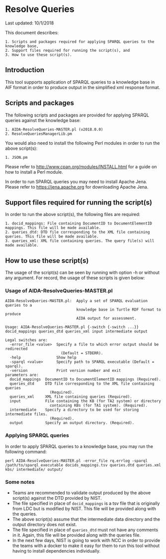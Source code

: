 # Resolve Queries

Last updated: 10/1/2018

This document describes:

	1. Scripts and packages required for applying SPARQL queries to the knowledge base,
	2. Support files required for running the script(s), and
	3. How to use these script(s).

## Introduction

This tool supports application of SPARQL queries to a knowledge base in AIF format in order to produce output in the simplified xml response format.

## Scripts and packages

The following scripts and packages are provided for applying SPARQL queries against the knowledge base:

	1. AIDA-ResolveQueries-MASTER.pl (v2018.0.0)
	2. ResolveQueriesManagerLib.pm

You would also need to install the following Perl modules in order to run the above script(s):

	1. JSON.pm

Please refer to http://www.cpan.org/modules/INSTALL.html for a guide on how to install a Perl module. 

In order to run SPARQL queries you may need to install Apache Jena. Please refer to https://jena.apache.org for downloading Apache Jena. 

## Support files required for running the script(s)

In order to run the above script(s), the following files are required:

	1. docid_mappings: File containing DocumentID to DocumentElementID mappings. This file will be made available.
	2. queries_dtd: DTD file corresponding to the XML file containing queries. This file will be made available.
	3. queries_xml: XML file containing queries. The query file(s) will made available.

## How to use these script(s)

The usage of the script(s) can be seen by running with option -h or without any argument. For record, the usage of these scripts is given below:

### Usage of AIDA-ResolveQueries-MASTER.pl

~~~
AIDA-ResolveQueries-MASTER.pl:  Apply a set of SPARQL evaluation queries to a
                                knowledge base in Turtle RDF format to produce
                                AIDA output for assessment.

Usage: AIDA-ResolveQueries-MASTER.pl {-switch {-switch ...}} docid_mappings queries_dtd queries_xml input intermediate output

Legal switches are:
  -error_file <value>  Specify a file to which error output should be redirected
                         (Default = STDERR).
  -help                Show help
  -sparql <value>      Specify path to SPARQL executable (Default = sparql).
  -version             Print version number and exit
parameters are:
  docid_mappings  DocumentID to DocumentElementID mappings (Required).
  queries_dtd     DTD file corresponding to the XML file containing queries
                    (Required).
  queries_xml     XML file containing queries (Required).
  input           File containing the KB (for TA2 system) or directory
                    containing KBs (for TA1 system). (Required).
  intermediate    Specify a directory to be used for storing intermediate files.
                    (Required).
  output          Specify an output directory. (Required).
~~~

### Applying SPARQL queries

In order to apply SPARQL queries to a knowledge base, you may run the following command:

~~~
perl AIDA-ResolveQueries-MASTER.pl -error_file rq.errlog -sparql /path/to/sparql_executable docids_mappings.tsv queries.dtd queries.xml kbs/ intermediate/ output/
~~~

### Some notes

- Teams are recommended to validate output produced by the above script(s) against the DTD provided by NIST.
- The file specified in place of `docid_mappings` is a tsv file that is originally from LDC but is modified by NIST. This file will be provided along with the queries.
- The above script(s) assume that the intermediate data directory and the output directory does not exist.
- The file specified in place of `queries_dtd` must not have any comments in it. Again, this file will be provided along with the queries file.
- In the next few days, NIST is going to work with NCC in order to provide the teams with a docker to make it easy for them to run this tool without having to install dependencies individually.
